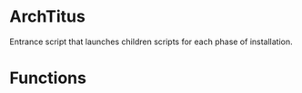 # ArchTitus

Entrance script that launches children scripts for each phase of installation.

# Functions


